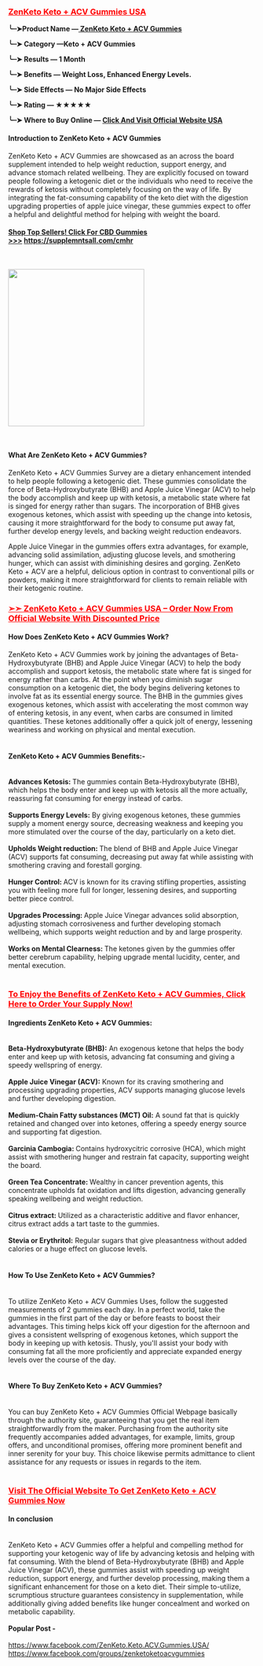 <h3><span style="color: #ff0000;"><a style="color: #ff0000;" href="https://supplemntsall.com/cmhr" target="_blank" rel="nofollow" data-saferedirecturl="https://www.google.com/url?hl=en&amp;q=https://supplemntsall.com/cmhr&amp;source=gmail&amp;ust=1729348643818000&amp;usg=AOvVaw3g53vYMN3dIq8Pm9HiQEKy"><strong>ZenKeto Keto + ACV Gummies USA</strong></a></span></h3>
<p><strong>╰┈➤Product Name &mdash;<a href="https://supplemntsall.com/cmhr" target="_blank" rel="nofollow" data-saferedirecturl="https://www.google.com/url?hl=en&amp;q=https://supplemntsall.com/cmhr&amp;source=gmail&amp;ust=1729348643818000&amp;usg=AOvVaw3g53vYMN3dIq8Pm9HiQEKy">&nbsp;ZenKeto Keto + ACV Gummies</a></strong></p>
<p><strong>╰┈➤ Category &mdash;Keto + ACV Gummies</strong></p>
<p><strong>╰┈➤ Results &mdash; 1 Month</strong></p>
<p><strong>╰┈➤ Benefits &mdash; Weight Loss, Enhanced Energy Levels.</strong></p>
<p><strong>╰┈➤ Side Effects &mdash; No Major Side Effects</strong></p>
<p><strong>╰┈➤ Rating &mdash; ★★★★★</strong></p>
<p><strong>╰┈➤ Where to Buy Online &mdash;&nbsp;<a href="https://supplemntsall.com/cmhr" target="_blank" rel="nofollow" data-saferedirecturl="https://www.google.com/url?hl=en&amp;q=https://supplemntsall.com/cmhr&amp;source=gmail&amp;ust=1729348643818000&amp;usg=AOvVaw3g53vYMN3dIq8Pm9HiQEKy">Click And Visit Official Website US</a><a href="https://supplemntsall.com/cmhr" target="_blank" rel="nofollow" data-saferedirecturl="https://www.google.com/url?hl=en&amp;q=https://supplemntsall.com/cmhr&amp;source=gmail&amp;ust=1729348643818000&amp;usg=AOvVaw3g53vYMN3dIq8Pm9HiQEKy">A</a></strong></p>
<h4><strong>Introduction to ZenKeto Keto + ACV Gummies</strong></h4>
<p>ZenKeto Keto + ACV Gummies are showcased as an across the board supplement intended to help weight reduction, support energy, and advance stomach related wellbeing. They are explicitly focused on toward people following a ketogenic diet or the individuals who need to receive the rewards of ketosis without completely focusing on the way of life. By integrating the fat-consuming capability of the keto diet with the digestion upgrading properties of apple juice vinegar, these gummies expect to offer a helpful and delightful method for helping with weight the board.</p>
<h4><strong><a href="https://supplemntsall.com/cmhr" target="_blank" rel="nofollow" data-saferedirecturl="https://www.google.com/url?hl=en&amp;q=https://supplemntsall.com/cmhr&amp;source=gmail&amp;ust=1729348643818000&amp;usg=AOvVaw3g53vYMN3dIq8Pm9HiQEKy">Shop Top Sellers! Click For CBD Gummies &gt;&gt;&gt;</a>&nbsp;<a href="https://supplemntsall.com/cmhr" target="_blank" rel="nofollow" data-saferedirecturl="https://www.google.com/url?hl=en&amp;q=https://supplemntsall.com/cmhr&amp;source=gmail&amp;ust=1729348643818000&amp;usg=AOvVaw3g53vYMN3dIq8Pm9HiQEKy">https://supplemntsall.com/cmhr</a></strong></h4>
<p>&nbsp;</p>
<div><a href="https://supplemntsall.com/cmhr" target="_blank" rel="nofollow" data-saferedirecturl="https://www.google.com/url?hl=en&amp;q=https://supplemntsall.com/cmhr&amp;source=gmail&amp;ust=1729348643818000&amp;usg=AOvVaw3g53vYMN3dIq8Pm9HiQEKy"><img src="https://ci4.googleusercontent.com/proxy/8k33c80rJz02fBVtFRtvR2S0pcTIbP0M9PVj7i8CmFnOoScaA4Q69ahSW_IgD_ztQy6QwSGo8Ipig9jwbY86h5Cy7RI3luPWdUxLrYaeHz37WfyNlfRH-BJqEVUbkhP07TgMEwpKZaeLcWDJePO1p-0jS1toQ8xjhrif1NRVQ_HFW_QPKKetm1zpQgTkOSsdiT2U2Me3NS66ykVj05Wd6mK6yxJ5sOQUXvXvgUQ13hLQiwhqJME57z4HZfOxvsIqY25rt0O54UX1DWe46fT2b7QNo5lRFUAvQvU6aIWC67uDRdtHhqMkyfbcTBtZL311nlEcMmIripTA2CXjstlYWKEh-pBc5F6xIoC3Rl4HL9z_-zj1l3ctADxqW4SCEciMOVd81YE8SGNdSQ5KUzoBm7QKaEdGOTdg=s0-d-e1-ft#https://blogger.googleusercontent.com/img/b/R29vZ2xl/AVvXsEilINKZujPmXwVHujHfNlmairxufudHtZfQp6J2pLE5Gyc76zufnTMNVFv-EV4hG-bRj_ZVnsCJaKJ38QiKnxD8Sni5QzagarVr2mgWFDnYLxjS_Jbbgyn_oo-dyuPLvyafsQc5dN2EEcGE3tbNz5zkAnmXH-M49ftiLZm80x1-wOFc3f9x1rqyTK9A3rI/s320/ZenKeto%20Keto%20+%20ACV%20Gummies.png" alt="" width="277" height="320" border="0" data-iml="48574.40000000596" /></a></div>
<p>&nbsp;</p>
<h4><strong>What Are ZenKeto Keto + ACV Gummies?</strong></h4>
<p>ZenKeto Keto + ACV Gummies Survey are a dietary enhancement intended to help people following a ketogenic diet. These gummies consolidate the force of Beta-Hydroxybutyrate (BHB) and Apple Juice Vinegar (ACV) to help the body accomplish and keep up with ketosis, a metabolic state where fat is singed for energy rather than sugars. The incorporation of BHB gives exogenous ketones, which assist with speeding up the change into ketosis, causing it more straightforward for the body to consume put away fat, further develop energy levels, and backing weight reduction endeavors.</p>
<p>Apple Juice Vinegar in the gummies offers extra advantages, for example, advancing solid assimilation, adjusting glucose levels, and smothering hunger, which can assist with diminishing desires and gorging. ZenKeto Keto + ACV are a helpful, delicious option in contrast to conventional pills or powders, making it more straightforward for clients to remain reliable with their ketogenic routine.</p>
<h3><span style="color: #ff0000;"><a style="color: #ff0000;" href="https://supplemntsall.com/cmhr" target="_blank" rel="nofollow" data-saferedirecturl="https://www.google.com/url?hl=en&amp;q=https://supplemntsall.com/cmhr&amp;source=gmail&amp;ust=1729348643818000&amp;usg=AOvVaw3g53vYMN3dIq8Pm9HiQEKy"><strong>➢➣ ZenKeto Keto + ACV Gummies USA &ndash; Order Now From Official Website With Discounted Price</strong></a></span></h3>
<h4><strong>How Does ZenKeto Keto + ACV Gummies Work?</strong></h4>
<div>ZenKeto Keto + ACV Gummies work by joining the advantages of Beta-Hydroxybutyrate (BHB) and Apple Juice Vinegar (ACV) to help the body accomplish and support ketosis, the metabolic state where fat is singed for energy rather than carbs. At the point when you diminish sugar consumption on a ketogenic diet, the body begins delivering ketones to involve fat as its essential energy source. The BHB in the gummies gives exogenous ketones, which assist with accelerating the most common way of entering ketosis, in any event, when carbs are consumed in limited quantities. These ketones additionally offer a quick jolt of energy, lessening weariness and working on physical and mental execution.</div>
<div>&nbsp;</div>
<h4><strong>ZenKeto Keto + ACV Gummies Benefits:-</strong>&nbsp;</h4>
<div>&nbsp;</div>
<div>
<div><strong>Advances Ketosis:&nbsp;</strong>The gummies contain Beta-Hydroxybutyrate (BHB), which helps the body enter and keep up with ketosis all the more actually, reassuring fat consuming for energy instead of carbs.</div>
<div>&nbsp;</div>
<div><strong>Supports Energy Levels:</strong>&nbsp;By giving exogenous ketones, these gummies supply a moment energy source, decreasing weakness and keeping you more stimulated over the course of the day, particularly on a keto diet.</div>
<div>&nbsp;</div>
<div><strong>Upholds Weight reduction:&nbsp;</strong>The blend of BHB and Apple Juice Vinegar (ACV) supports fat consuming, decreasing put away fat while assisting with smothering craving and forestall gorging.</div>
<div>&nbsp;</div>
<div><strong>Hunger Control:&nbsp;</strong>ACV is known for its craving stifling properties, assisting you with feeling more full for longer, lessening desires, and supporting better piece control.</div>
<div>&nbsp;</div>
<div><strong>Upgrades Processing:&nbsp;</strong>Apple Juice Vinegar advances solid absorption, adjusting stomach corrosiveness and further developing stomach wellbeing, which supports weight reduction and by and large prosperity.</div>
<div>&nbsp;</div>
<div><strong>Works on Mental Clearness:&nbsp;</strong>The ketones given by the gummies offer better cerebrum capability, helping upgrade mental lucidity, center, and mental execution.</div>
</div>
<div>&nbsp;</div>
<div>
<h3><span style="color: #ff0000;"><a style="color: #ff0000;" href="https://supplemntsall.com/cmhr" target="_blank" rel="nofollow" data-saferedirecturl="https://www.google.com/url?hl=en&amp;q=https://supplemntsall.com/cmhr&amp;source=gmail&amp;ust=1729348643818000&amp;usg=AOvVaw3g53vYMN3dIq8Pm9HiQEKy"><strong>To Enjoy the Benefits of&nbsp;ZenKeto Keto + ACV Gummies, Click Here to Order Your Supply Now!</strong></a></span></h3>
</div>
<h4><strong>Ingredients ZenKeto Keto + ACV Gummies:</strong></h4>
<div>&nbsp;</div>
<div>
<div><strong>Beta-Hydroxybutyrate (BHB):</strong>&nbsp;An exogenous ketone that helps the body enter and keep up with ketosis, advancing fat consuming and giving a speedy wellspring of energy.</div>
<div><strong>&nbsp;</strong></div>
<div><strong>Apple Juice Vinegar (ACV):</strong>&nbsp;Known for its craving smothering and processing upgrading properties, ACV supports managing glucose levels and further developing digestion.</div>
<div>&nbsp;</div>
<div><strong>Medium-Chain Fatty substances (MCT) Oil:</strong>&nbsp;A sound fat that is quickly retained and changed over into ketones, offering a speedy energy source and supporting fat digestion.</div>
<div>&nbsp;</div>
<div><strong>Garcinia Cambogia:&nbsp;</strong>Contains hydroxycitric corrosive (HCA), which might assist with smothering hunger and restrain fat capacity, supporting weight the board.</div>
<div>&nbsp;</div>
<div><strong>Green Tea Concentrate:&nbsp;</strong>Wealthy in cancer prevention agents, this concentrate upholds fat oxidation and lifts digestion, advancing generally speaking wellbeing and weight reduction.</div>
<div>&nbsp;</div>
<div><strong>Citrus extract:&nbsp;</strong>Utilized as a characteristic additive and flavor enhancer, citrus extract adds a tart taste to the gummies.</div>
<div><strong>&nbsp;</strong></div>
<div><strong>Stevia or Erythritol:</strong>&nbsp;Regular sugars that give pleasantness without added calories or a huge effect on glucose levels.</div>
</div>
<div>&nbsp;</div>
<h4><strong>How To Use ZenKeto Keto + ACV Gummies?</strong></h4>
<div>&nbsp;</div>
<div>
<div>To utilize ZenKeto Keto + ACV Gummies Uses, follow the suggested measurements of 2 gummies each day. In a perfect world, take the gummies in the first part of the day or before feasts to boost their advantages. This timing helps kick off your digestion for the afternoon and gives a consistent wellspring of exogenous ketones, which support the body in keeping up with ketosis. Thusly, you'll assist your body with consuming fat all the more proficiently and appreciate expanded energy levels over the course of the day.</div>
<div>&nbsp;</div>
<h4><strong>Where To Buy ZenKeto Keto + ACV Gummies?</strong></h4>
</div>
<div>&nbsp;</div>
<div>You can buy ZenKeto Keto + ACV Gummies Official Webpage basically through the authority site, guaranteeing that you get the real item straightforwardly from the maker. Purchasing from the authority site frequently accompanies added advantages, for example, limits, group offers, and unconditional promises, offering more prominent benefit and inner serenity for your buy. This choice likewise permits admittance to client assistance for any requests or issues in regards to the item.</div>
<div>&nbsp;</div>
<div>
<h3><span style="color: #ff0000;"><a style="color: #ff0000;" href="https://supplemntsall.com/cmhr" target="_blank" rel="nofollow" data-saferedirecturl="https://www.google.com/url?hl=en&amp;q=https://supplemntsall.com/cmhr&amp;source=gmail&amp;ust=1729348643818000&amp;usg=AOvVaw3g53vYMN3dIq8Pm9HiQEKy"><strong>Visit The Official Website To Get&nbsp;ZenKeto Keto + ACV Gummies&nbsp;Now</strong></a></span></h3>
</div>
<h4><strong>In conclusion</strong></h4>
<div>&nbsp;</div>
<div>ZenKeto Keto + ACV Gummies offer a helpful and compelling method for supporting your ketogenic way of life by advancing ketosis and helping with fat consuming. With the blend of Beta-Hydroxybutyrate (BHB) and Apple Juice Vinegar (ACV), these gummies assist with speeding up weight reduction, support energy, and further develop processing, making them a significant enhancement for those on a keto diet. Their simple to-utilize, scrumptious structure guarantees consistency in supplementation, while additionally giving added benefits like hunger concealment and worked on metabolic capability.</div>
<div>&nbsp;</div>
<div><strong>Popular Post -&nbsp;</strong></div>
<div><strong>&nbsp;</strong></div>
<div><a href="https://www.facebook.com/ZenKeto.Keto.ACV.Gummies.USA/" target="_blank" rel="nofollow" data-saferedirecturl="https://www.google.com/url?hl=en&amp;q=https://www.facebook.com/ZenKeto.Keto.ACV.Gummies.USA/&amp;source=gmail&amp;ust=1729348643818000&amp;usg=AOvVaw15_cCJ5DCoqqV_CqRESZ-b">https://www.facebook.com/ZenKeto.Keto.ACV.Gummies.USA/</a></div>
<div><a href="https://www.facebook.com/groups/zenketoketoacvgummies" target="_blank" rel="nofollow" data-saferedirecturl="https://www.google.com/url?hl=en&amp;q=https://www.facebook.com/groups/zenketoketoacvgummies&amp;source=gmail&amp;ust=1729348643818000&amp;usg=AOvVaw09DTsxWEsInVijssbWgIak">https://www.facebook.com/groups/zenketoketoacvgummies</a></div>
<div>&nbsp;</div>
